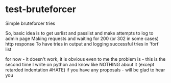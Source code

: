 # test-bruteforcer
Simple bruteforcer tries

So, basic idea is to get usrlist and passlist and make attempts to log to admin page
Making requests and waiting for 200 (or 302 in some cases) http response
To have tries in output and logging successful tries in 'fort' list

for now - it doesn't work, it is obvious even to me
the problem is - this is the second time I write on python and know like NOTHING about it (except retarded indentation #HATE)
if you have any proposals - will be glad to hear you
